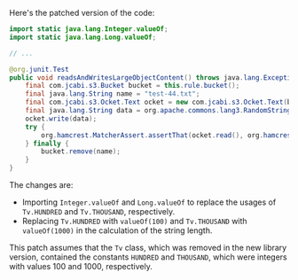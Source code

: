 Here's the patched version of the code:

```java
import static java.lang.Integer.valueOf;
import static java.lang.Long.valueOf;

// ...

@org.junit.Test
public void readsAndWritesLargeObjectContent() throws java.lang.Exception {
    final com.jcabi.s3.Bucket bucket = this.rule.bucket();
    final java.lang.String name = "test-44.txt";
    final com.jcabi.s3.Ocket.Text ocket = new com.jcabi.s3.Ocket.Text(bucket.ocket(name));
    final java.lang.String data = org.apache.commons.lang3.RandomStringUtils.random(valueOf(100) * valueOf(1000));
    ocket.write(data);
    try {
        org.hamcrest.MatcherAssert.assertThat(ocket.read(), org.hamcrest.Matchers.equalTo(data));
    } finally {
        bucket.remove(name);
    }
}
```

The changes are:
- Importing `Integer.valueOf` and `Long.valueOf` to replace the usages of `Tv.HUNDRED` and `Tv.THOUSAND`, respectively.
- Replacing `Tv.HUNDRED` with `valueOf(100)` and `Tv.THOUSAND` with `valueOf(1000)` in the calculation of the string length.

This patch assumes that the `Tv` class, which was removed in the new library version, contained the constants `HUNDRED` and `THOUSAND`, which were integers with values 100 and 1000, respectively.